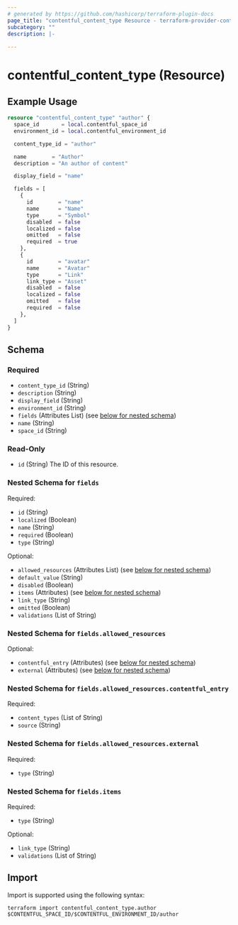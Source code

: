 ```yaml
---
# generated by https://github.com/hashicorp/terraform-plugin-docs
page_title: "contentful_content_type Resource - terraform-provider-contentful"
subcategory: ""
description: |-
  
---
```


# contentful_content_type (Resource)



## Example Usage

```terraform
resource "contentful_content_type" "author" {
  space_id       = local.contentful_space_id
  environment_id = local.contentful_environment_id

  content_type_id = "author"

  name        = "Author"
  description = "An author of content"

  display_field = "name"

  fields = [
    {
      id        = "name"
      name      = "Name"
      type      = "Symbol"
      disabled  = false
      localized = false
      omitted   = false
      required  = true
    },
    {
      id        = "avatar"
      name      = "Avatar"
      type      = "Link"
      link_type = "Asset"
      disabled  = false
      localized = false
      omitted   = false
      required  = false
    },
  ]
}
```

<!-- schema generated by tfplugindocs -->
## Schema

### Required

- `content_type_id` (String)
- `description` (String)
- `display_field` (String)
- `environment_id` (String)
- `fields` (Attributes List) (see [below for nested schema](#nestedatt--fields))
- `name` (String)
- `space_id` (String)

### Read-Only

- `id` (String) The ID of this resource.

<a id="nestedatt--fields"></a>
### Nested Schema for `fields`

Required:

- `id` (String)
- `localized` (Boolean)
- `name` (String)
- `required` (Boolean)
- `type` (String)

Optional:

- `allowed_resources` (Attributes List) (see [below for nested schema](#nestedatt--fields--allowed_resources))
- `default_value` (String)
- `disabled` (Boolean)
- `items` (Attributes) (see [below for nested schema](#nestedatt--fields--items))
- `link_type` (String)
- `omitted` (Boolean)
- `validations` (List of String)

<a id="nestedatt--fields--allowed_resources"></a>
### Nested Schema for `fields.allowed_resources`

Optional:

- `contentful_entry` (Attributes) (see [below for nested schema](#nestedatt--fields--allowed_resources--contentful_entry))
- `external` (Attributes) (see [below for nested schema](#nestedatt--fields--allowed_resources--external))

<a id="nestedatt--fields--allowed_resources--contentful_entry"></a>
### Nested Schema for `fields.allowed_resources.contentful_entry`

Required:

- `content_types` (List of String)
- `source` (String)


<a id="nestedatt--fields--allowed_resources--external"></a>
### Nested Schema for `fields.allowed_resources.external`

Required:

- `type` (String)



<a id="nestedatt--fields--items"></a>
### Nested Schema for `fields.items`

Required:

- `type` (String)

Optional:

- `link_type` (String)
- `validations` (List of String)

## Import

Import is supported using the following syntax:

```shell
terraform import contentful_content_type.author $CONTENTFUL_SPACE_ID/$CONTENTFUL_ENVIRONMENT_ID/author
```
